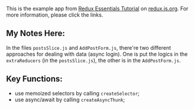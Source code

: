This is the example app from [Redux Essentials Tutorial](https://redux.js.org/tutorials/essentials/part-1-overview-concepts) on [redux.js.org](https://redux.js.org). For more information, please click the links.

## My Notes Here:

In the files `postsSlice.js` and `AddPostForm.js`, there're two different approaches for dealing with data (async login). One is put the logics in the `extraReducers` (in the `postsSlice.js`), the other is in the `AddPostForm.js`.

## Key Functions:

- use memoized selectors by calling `createSelector`;
- use async/await by calling `createAsyncThunk`;
